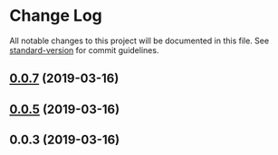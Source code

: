# Change Log

All notable changes to this project will be documented in this file. See [standard-version](https://github.com/conventional-changelog/standard-version) for commit guidelines.

<a name="0.0.7"></a>
## [0.0.7](https://github.com/YOUR_GITHUB_USER_NAME/utils/compare/v0.0.5...v0.0.7) (2019-03-16)



<a name="0.0.5"></a>
## [0.0.5](https://github.com/YOUR_GITHUB_USER_NAME/utils/compare/v0.0.3...v0.0.5) (2019-03-16)



<a name="0.0.3"></a>
## 0.0.3 (2019-03-16)
